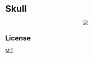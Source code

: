 # Skull

<p align="center">
  <a href="https://wadiim.github.io/skull/">
    <img src="https://github.com/wadiim/skull/assets/33803413/bb9097a4-3083-4ede-870e-137e92b4f3ef">
  </a>
</p>

## License

[MIT](https://github.com/wadiim/skull/blob/master/LICENSE)
